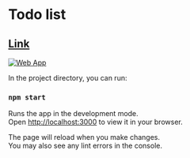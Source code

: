 # Todo list

## [Link](https://to-do-self-alpha.vercel.app/)

[![Web App](https://lh3.googleusercontent.com/fife/ALs6j_G9PnocHsQ2lMJnJXX-ciztPuGk5MLQhlpsJY-RMIfs8_B41p0TsPAhs7R90FP1e13CSJs4aCe2gQaGNah2eGGR3fCrSdCtI04Xq3kjYrA682BPHBkdLW8-BrPTkynNWuPnfu8KmOp4IBYjyp8siJX7uAdYRtjI7rnWnlXIKsklD4-Pa9co8XvFiwc8Iq2do5Q5v3tRe9C9CJRN-Hd4qzwQ8ZW9Paun6rpT0tSHizhP4r8mnCsay7WTW-7QZcyQgCip8LnKCYTpiOikyJSVP0xOqrRPXG78prHeZQbqyEBARhZe_4rYpPJB6oQJ1rOVbnu8rNG9TL4r1BGJf-mZeZj7MHfo0QowsGratFMWunxS-Rhs4qSUxzBFyFepf1MicsxpJzDQ-IVCaAzy9SRpH--qaRh6vmLn8H3CFkGyviI0UYyiFELYjokSKmEHpi34DH5_d-cZBlRdtljAnhSImiODAlS8ibDWYuv_pVSPiLFUHcNQq7Fwi4hk3Xnm3nHY0XawQ0VOylsyiO7KS2XaP9V31AlcNpXZ_mStMmqlcXp22LLT42QdO2yXyE6F7qW0Rg7yvV7gUful5617uNohpXC6G6a_YXmxaZhDKXJF_VvgtY0kUQTCbrS02F1wvtKjRNrUM-sUpfQUpsE9NOaln39cJVRj_uhGjcrdAWWEpxU6MPk4nAya7pmSifwh2QgXOnie7e4S_BomtorQSq10z7f3zuGf6lpoZkdzcEF3nvz0J4apCUiC9El6klzdaDkQbTn6-kHNemZHdJfgxIYN69PVxsoGVh-AE4Tx0gc-SXhmqwGc3oTBK2_2Uf2KmKn_NfILp16sNVQ6nZ9Lt8I_Pt7bMgWcBk8Sko9buMd5ca1lg-OrORe4fJZBp5-xSG1sYmeXHdd13RnYF6-OOwz0ENqQdFGHdssVN-EOPfcBrgh_QWDRZ8AMqDPikRwJHTMI6kI0CqzJ_vNK52zDLIKBH-i_g5ponryY4Cg9f_nEYRNwoh86lPR-4c2a4zuQnlE_Wzw7UYzJ7U_jILX5N3WbjD0kz2VG8jDMjy2OxhehFtq84_H_YZlV7dIU0V2xLimK94wiYIQyhW5uI2b8o4dbuzA5gXTuDOqQWhHD67lc-eVyJCvAO5wAELQ0kGNHycGPHk-pW5ABBwF-IWwTcDM_Cbq5RTEDqTS1EXjocZtDatYsLp1djTt7vLqjN7PeK7Y-tNKVA7Beo_V-tQDdpRFk6pt4vZOnSNzMk7jKn2_G6lGW5pMub6dDmaGrtU8Gh8_8ZNG4060zL8P-FdrjlGUUQlinso7OuY1RIrhl5Icq25aoo4Ie_x-ZdvXcez7I7fHPjeyyvQTh_MQtOfcNhr6o_w_AJL6DtAMv5Plt4jQJamxpPkodrZKy1WYCDi7CM7Lc7pLi5aV7NAB9KPfw7hsYuan505xoEWCXQyUvchQGlNuw11JODQ8caY6wn21Ie9UPW4q-MlFSMLD4L-Z_3qTpEoVwhENx0xbnX-08sVAhty1g-KIgkt4ms4JAqBLZRKJe69CF8TvYWBXAGUAMaQlmc4chC-_-GAjpILhKei6KqfHB07sMQshkEH7EMmSqNqT9gPghgd28OLRJ4CVpvv0bLkpF82MxFW2brSF1GVrE3bZThZPZ2Eisi4OQUg=w2560-h1313)](https://to-do-self-alpha.vercel.app/)

In the project directory, you can run:

### `npm start`

Runs the app in the development mode.\
Open [http://localhost:3000](http://localhost:3000) to view it in your browser.

The page will reload when you make changes.\
You may also see any lint errors in the console.
